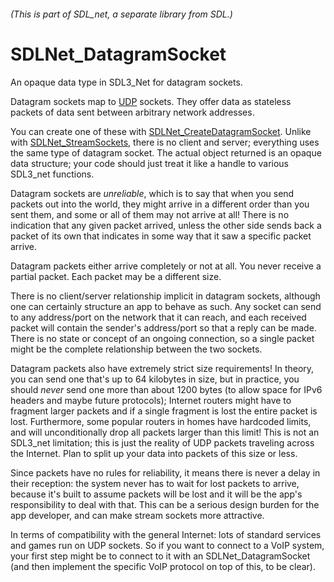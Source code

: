 ###### (This is part of SDL_net, a separate library from SDL.)
# SDLNet_DatagramSocket

An opaque data type in SDL3_Net for datagram sockets.

Datagram sockets map to [UDP](https://en.wikipedia.org/wiki/User_Datagram_Protocol) sockets. They offer data as stateless packets of data sent between arbitrary network addresses.

You can create one of these with [SDLNet_CreateDatagramSocket](SDLNet_CreateDatagramSocket.md). Unlike with [SDLNet_StreamSockets](SDLNet_StreamSocket.md), there is no client and server; everything uses the same type of datagram socket. The actual object returned is an opaque data structure; your code should just treat it like a handle to various SDL3_net functions.

Datagram sockets are _unreliable_, which is to say that when you send packets out into the world, they might arrive in a different order than you sent them, and some or all of them may not arrive at all! There is no indication that any given packet arrived, unless the other side sends back a packet of its own that indicates in some way that it saw a specific packet arrive.

Datagram packets either arrive completely or not at all. You never receive a partial packet. Each packet may be a different size.

There is no client/server relationship implicit in datagram sockets, although one can certainly structure an app to behave as such. Any socket can send to any address/port on the network that it can reach, and each received packet will contain the sender's address/port so that a reply can be made. There is no state or concept of an ongoing connection, so a single packet might be the complete relationship between the two sockets.

Datagram packets also have extremely strict size requirements! In theory, you can send one that's up to 64 kilobytes in size, but in practice, you should _never_ send one more than about 1200 bytes (to allow space for IPv6 headers and maybe future protocols); Internet routers might have to fragment larger packets and if a single fragment is lost the entire packet is lost. Furthermore, some popular routers in homes have hardcoded limits, and will unconditionally drop all packets larger than this limit! This is not an SDL3_net limitation; this is just the reality of UDP packets traveling across the Internet. Plan to split up your data into packets of this size or less.

Since packets have no rules for reliability, it means there is never a delay in their reception: the system never has to wait for lost packets to arrive, because it's built to assume packets will be lost and it will be the app's responsibility to deal with that. This can be a serious design burden for the app developer, and can make stream sockets more attractive.

In terms of compatibility with the general Internet: lots of standard services and games run on UDP sockets. So if you want to connect to a VoIP system, your first step might be to connect to it with an SDLNet_DatagramSocket (and then implement the specific VoIP protocol on top of this, to be clear).
